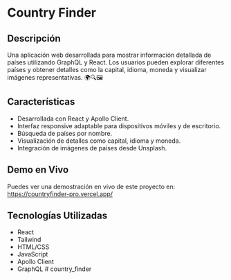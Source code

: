 # Country Finder

## Descripción
Una aplicación web desarrollada para mostrar información detallada de países utilizando GraphQL y React. Los usuarios pueden explorar diferentes países y obtener detalles como la capital, idioma, moneda y visualizar imágenes representativas. 🌍🔍🖼️

## Características
- Desarrollada con React y Apollo Client.
- Interfaz responsive adaptable para dispositivos móviles y de escritorio.
- Búsqueda de países por nombre.
- Visualización de detalles como capital, idioma y moneda.
- Integración de imágenes de países desde Unsplash.

## Demo en Vivo
Puedes ver una demostración en vivo de este proyecto en:
https://countryfinder-pro.vercel.app/

## Tecnologías Utilizadas
- React
- Tailwind
- HTML/CSS
- JavaScript
- Apollo Client
- GraphQL
#   c o u n t r y _ f i n d e r  
 
